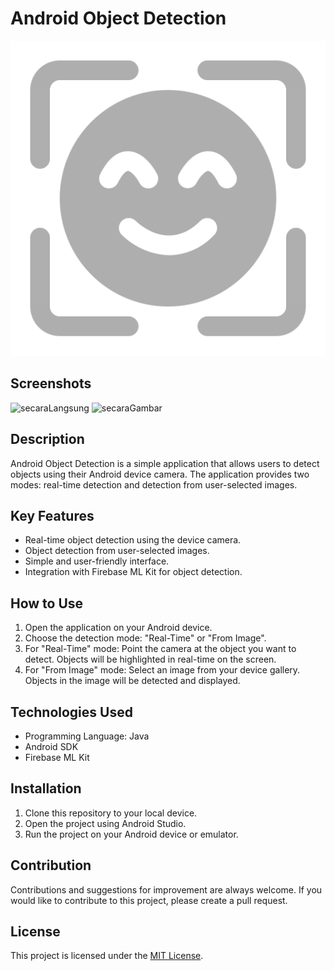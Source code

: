 # Android Object Detection
![Icon](app/src/main/res/drawable/icon.png)

## Screenshots
![secaraLangsung](https://github.com/ikhwanhanif/Deteksi_Objek/assets/108711453/f6f71790-00c9-459a-9c78-092dc66b338c)
![secaraGambar](https://github.com/ikhwanhanif/Deteksi_Objek/assets/108711453/14c1efad-c1d1-4785-8210-8aefd557690d)

## Description
Android Object Detection is a simple application that allows users to detect objects using their Android device camera. The application provides two modes: real-time detection and detection from user-selected images.

## Key Features
- Real-time object detection using the device camera.
- Object detection from user-selected images.
- Simple and user-friendly interface.
- Integration with Firebase ML Kit for object detection.

## How to Use
1. Open the application on your Android device.
2. Choose the detection mode: "Real-Time" or "From Image".
3. For "Real-Time" mode: Point the camera at the object you want to detect. Objects will be highlighted in real-time on the screen.
4. For "From Image" mode: Select an image from your device gallery. Objects in the image will be detected and displayed.

## Technologies Used
- Programming Language: Java
- Android SDK
- Firebase ML Kit

## Installation
1. Clone this repository to your local device.
2. Open the project using Android Studio.
3. Run the project on your Android device or emulator.

## Contribution
Contributions and suggestions for improvement are always welcome. If you would like to contribute to this project, please create a pull request.

## License
This project is licensed under the [MIT License](LICENSE.txt).




